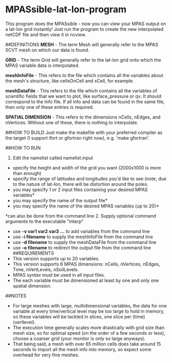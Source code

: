 # MPASsible-lat-lon-program
This program does the MPASsible - now you can view your MPAS output on a lat-lon grid instantly! 
Just run the program to create the new interpolated netCDF file and then view it in ncview.


##DEFINITIONS
**MESH** - The term Mesh will generally refer to the MPAS SCVT mesh on which our data is found.

**GRID** - The term Grid will generally refer to the lat-lon grid onto which the MPAS variable data is interpolated.

**meshInfoFile** - This refers to the file which contains all the variables about the mesh's structure, like
                    cellsOnCell and xCell, for example.
                    
**meshDataFile** - This refers to the file which contains all the variables of scientific fields that we want to 
                    plot, like surface_pressure or qv. It should correspond to the Info file. If all info and data
                    can be found in the same file, then only one of these entries is required.

**SPATIAL DIMENSION** - This refers to the dimensions nCells, nEdges, and nVertices. Without one of these, there is nothing to interpolate.

##HOW TO BUILD
Just make the makefile with your preferred compiler as the target (I support ifort or gfortran right now), e.g. 'make gfortran'.

##HOW TO RUN
1. Edit the namelist called namelist.input
  - specify the height and width of the grid you want (2000x1000 is more than enough)
  - specify the range of latitudes and longitudes you'd like to see (note, due to the nature of lat-lon, there
    will be distortion around the poles.
  - you may specify 1 or 2 input files containing your desired MPAS variables*
  - you may specify the name of the output file*
  - you may specify the name of the desired MPAS variables (up to 20)*

  *can also be done from the command line
2. Supply optional command arguments to the executable "interp"
  - use **-v var1 var2 var3 ...** to add variables from the command line
  - use **-i filename** to supply the meshInfoFile from the command line
  - use **-d filename** to supply the meshDataFile from the command line
  - use **-o filename** to redirect the output file from the command line
##REQUIREMENTS
  - This version supports up to 20 variables.
  - This version supports 6 MPAS dimensions: nCells, nVertices, nEdges, Time, nVertLevels, nSoilLevels.
  - MPAS syntax must be used in all input files. 
  - The each variable must be dimensioned at least by one and only one spatial dimension. 

##NOTES
  - For large meshes with large, multidimensional variables, the data for one variable at every time/vertical level may be too large to hold in memory, so these variables will be tackled in slices, one slice per (time)(vertlevel). 
  - The execution time generally scales more drastically with grid size than mesh size, so for optimal speed (on the order of a few seconds or less), choose a coarser grid (your monitor is only so large anyways). 
  - That being said, a mesh with over 65 million cells does take around 15 seconds to import all the mesh info into memory, so expect some overhead for very fine meshes.
